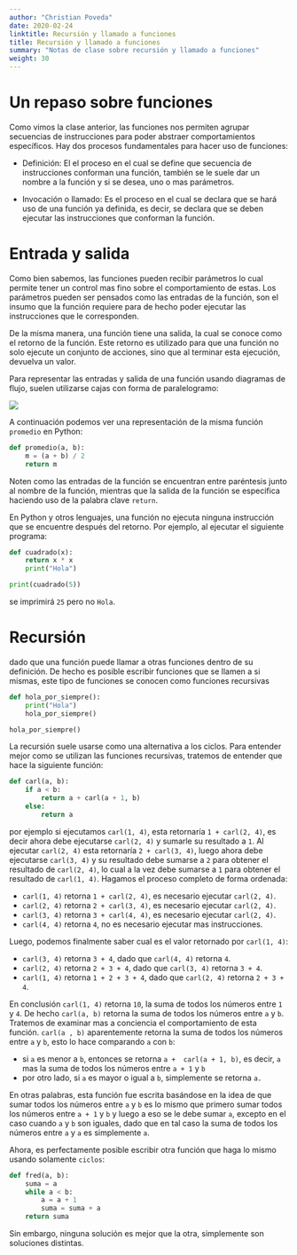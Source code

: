 ```yaml
---
author: "Christian Poveda"
date: 2020-02-24
linktitle: Recursión y llamado a funciones
title: Recursión y llamado a funciones
summary: "Notas de clase sobre recursión y llamado a funciones"
weight: 30
---
```


# Un repaso sobre funciones

Como vimos la clase anterior, las funciones nos permiten agrupar secuencias de
instrucciones para poder abstraer comportamientos específicos. Hay dos procesos
fundamentales para hacer uso de funciones:

- Definición: El el proceso en el cual se define que secuencia de instrucciones
  conforman una función, también se le suele dar un nombre a la función y si se
  desea, uno o mas parámetros.

- Invocación o llamado: Es el proceso en el cual se declara que se hará uso de
  una función ya definida, es decir, se declara que se deben ejecutar las
  instrucciones que conforman la función.

# Entrada y salida

Como bien sabemos, las funciones pueden recibir parámetros lo cual permite
tener un control mas fino sobre el comportamiento de estas. Los parámetros
pueden ser pensados como las entradas de la función, son el insumo que la
función requiere para de hecho poder ejecutar las instrucciones que le
corresponden.

De la misma manera, una función tiene una salida, la cual se conoce como el
retorno de la función. Este retorno es utilizado para que una función no solo
ejecute un conjunto de acciones, sino que al terminar esta ejecución, devuelva
un valor.

Para representar las entradas y salida de una función usando diagramas de
flujo, suelen utilizarse cajas con forma de paralelogramo:

![](../../images/flowchart_io.svg)

A continuación podemos ver una representación de la misma función `promedio` en
Python:

```python
def promedio(a, b):
    m = (a + b) / 2
    return m
```

Noten como las entradas de la función se encuentran entre paréntesis junto al
nombre de la función, mientras que la salida de la función se especifica
haciendo uso de la palabra clave `return`.

En Python y otros lenguajes, una función no ejecuta ninguna instrucción que se
encuentre después del retorno. Por ejemplo, al ejecutar el siguiente programa:

```python
def cuadrado(x):
    return x * x
    print("Hola")

print(cuadrado(5))
```

se imprimirá `25` pero no `Hola`.


# Recursión

dado que una función puede llamar a otras funciones dentro de su definición. De
hecho es posible escribir funciones que se llamen a si mismas, este tipo de
funciones se conocen como funciones recursivas

```python
def hola_por_siempre():
    print("Hola")
    hola_por_siempre()

hola_por_siempre()
```

La recursión suele usarse como una alternativa a los ciclos. Para entender
mejor como se utilizan las funciones recursivas, tratemos de entender que hace
la siguiente función:

```python
def carl(a, b):
    if a < b:
        return a + carl(a + 1, b)
    else:
        return a
```

por ejemplo si ejecutamos `carl(1, 4)`, esta retornaría `1 + carl(2, 4)`, es
decir ahora debe ejecutarse `carl(2, 4)` y sumarle su resultado a `1`. Al
ejecutar `carl(2, 4)` esta retornaría `2 + carl(3, 4)`, luego ahora debe
ejecutarse `carl(3, 4)` y su resultado debe sumarse a `2` para obtener el
resultado de `carl(2, 4)`, lo cual a la vez debe sumarse a `1` para obtener el
resultado de `carl(1, 4)`. Hagamos el proceso completo de forma ordenada:

- `carl(1, 4)` retorna `1 + carl(2, 4)`, es necesario ejecutar `carl(2, 4)`.
- `carl(2, 4)` retorna `2 + carl(3, 4)`, es necesario ejecutar `carl(2, 4)`.
- `carl(3, 4)` retorna `3 + carl(4, 4)`, es necesario ejecutar `carl(2, 4)`.
- `carl(4, 4)` retorna `4`, no es necesario ejecutar mas instrucciones.

Luego, podemos finalmente saber cual es el valor retornado por `carl(1, 4)`:

- `carl(3, 4)` retorna `3 + 4`, dado que `carl(4, 4)` retorna `4`.
- `carl(2, 4)` retorna `2 + 3 + 4`, dado que `carl(3, 4)` retorna `3 + 4`.
- `carl(1, 4)` retorna `1 + 2 + 3 + 4`, dado que `carl(2, 4)` retorna `2 + 3 +
  4`.

En conclusión `carl(1, 4)` retorna `10`, la suma de todos los números entre `1`
y `4`. De hecho `carl(a, b)` retorna la suma de todos los números entre `a` y
`b`. Tratemos de examinar mas a conciencia el comportamiento de esta función.
`carl(a , b)` aparentemente retorna la suma de todos los números entre `a` y
`b`, esto lo hace comparando `a` con `b`:

- si `a` es menor a `b`, entonces se retorna `a +  carl(a + 1, b)`, es decir,
  `a` mas la suma de todos los números entre `a + 1` y `b`
- por otro lado, si `a` es mayor o igual a `b`, simplemente se retorna `a.`

En otras palabras, esta función fue escrita basándose en la idea de que sumar
todos los números entre `a` y `b` es lo mismo que primero sumar todos los
números entre `a + 1` y `b` y luego a eso se le debe sumar `a`, excepto en el
caso cuando `a` y `b` son iguales, dado que en tal caso la suma de todos los
números entre `a` y `a` es simplemente `a`.

Ahora, es perfectamente posible escribir otra función que haga lo mismo usando
solamente `ciclos`:

```python
def fred(a, b):
    suma = a
    while a < b:
        a = a + 1
        suma = suma + a
    return suma
```

Sin embargo, ninguna solución es mejor que la otra, simplemente son soluciones
distintas.
